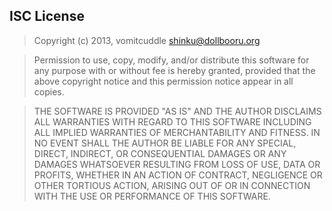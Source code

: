 ISC License
-----------

> Copyright (c) 2013, vomitcuddle <shinku@dollbooru.org>

> Permission to use, copy, modify, and/or distribute this software for any purpose with or without fee is hereby granted, provided that the above copyright notice and this permission notice appear in all copies.

> THE SOFTWARE IS PROVIDED "AS IS" AND THE AUTHOR DISCLAIMS ALL WARRANTIES WITH REGARD TO THIS SOFTWARE INCLUDING ALL IMPLIED WARRANTIES OF MERCHANTABILITY AND FITNESS. IN NO EVENT SHALL THE AUTHOR BE LIABLE FOR ANY SPECIAL, DIRECT, INDIRECT, OR CONSEQUENTIAL DAMAGES OR ANY DAMAGES WHATSOEVER RESULTING FROM LOSS OF USE, DATA OR PROFITS, WHETHER IN AN ACTION OF CONTRACT, NEGLIGENCE OR OTHER TORTIOUS ACTION, ARISING OUT OF OR IN CONNECTION WITH THE USE OR PERFORMANCE OF THIS SOFTWARE.

